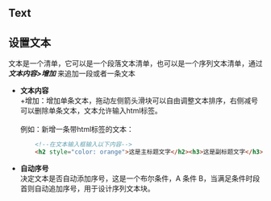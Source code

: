 ## Text
## 设置文本<br />
文本是一个清单，它可以是一个段落文本清单，也可以是一个序列文本清单，通过 ***文本内容>增加*** 来追加一段或者一条文本
- **文本内容**<br />
    +增加：增加单条文本，拖动左侧箭头滑块可以自由调整文本排序，右侧减号可以删除单条文本，文本允许输入html标签。<br /> <br />例如：新增一条带html标签的文本：
    ```html
        <!--在文本输入框输入以下内容-->
        <h2 style="color: orange">这是主标题文字</h2><h3>这是副标题文字</h3>
    ```


- **自动序号**<br />
    决定文本是否自动添加序号，这是一个布尔条件，A 条件 B，当满足条件时段首则自动追加序号，用于设计序列文本块。